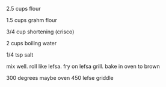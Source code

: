 2.5 cups flour

1.5 cups grahm flour

3/4 cup shortening (crisco)

2 cups boiling water

1/4 tsp salt

mix well. roll like lefsa. fry on lefsa grill. bake in oven to brown

300 degrees maybe oven
450 lefse griddle
